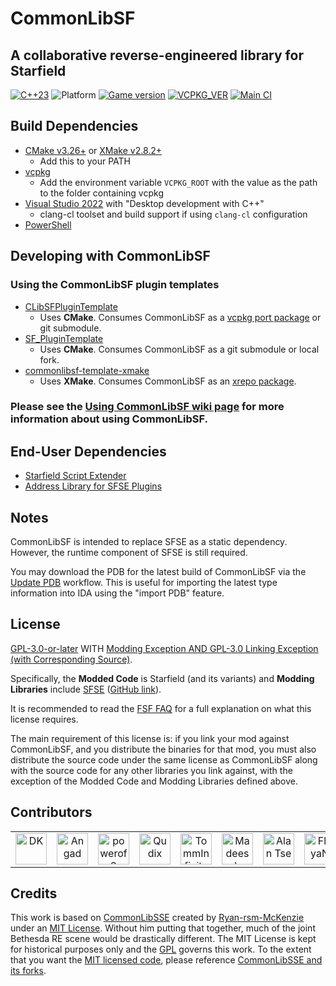 # CommonLibSF

## A collaborative reverse-engineered library for Starfield

[![C++23](https://img.shields.io/static/v1?label=standard&message=c%2B%2B23&color=blue&logo=c%2B%2B&&logoColor=red&style=flat)](https://en.cppreference.com/w/cpp/compiler_support)
![Platform](https://img.shields.io/static/v1?label=platform&message=windows&color=dimgray&style=flat&logo=windows)
[![Game version](https://img.shields.io/badge/game%20version-1.7.33-orange)](#Developing-with-CommonLibSF)
[![VCPKG_VER](https://img.shields.io/static/v1?label=vcpkg%20registry&message=2023-10-02.3&color=green&style=flat)](https://github.com/Starfield-Reverse-Engineering/Starfield-RE-vcpkg)
[![Main CI](https://img.shields.io/github/actions/workflow/status/Starfield-Reverse-Engineering/CommonLibSF/main_ci.yml)](https://github.com/Starfield-Reverse-Engineering/CommonLibSF/actions/workflows/main_ci.yml)

## Build Dependencies

- [CMake v3.26+](https://cmake.org/) or [XMake v2.8.2+](https://github.com/xmake-io/xmake/releases)
  - Add this to your PATH
- [vcpkg](https://github.com/microsoft/vcpkg)
  - Add the environment variable `VCPKG_ROOT` with the value as the path to the folder containing vcpkg
- [Visual Studio 2022](https://visualstudio.microsoft.com/) with "Desktop development with C++"
  - clang-cl toolset and build support if using `clang-cl` configuration
- [PowerShell](https://github.com/PowerShell/PowerShell/releases)

## Developing with CommonLibSF

### Using the CommonLibSF plugin templates

- [CLibSFPluginTemplate](https://github.com/Starfield-Reverse-Engineering/CLibSFPluginTemplate)
  - Uses **CMake**. Consumes CommonLibSF as a [vcpkg port package](https://github.com/Starfield-Reverse-Engineering/Starfield-RE-vcpkg) or git submodule.
- [SF_PluginTemplate](https://github.com/gottyduke/SF_PluginTemplate)
  - Uses **CMake**. Consumes CommonLibSF as a git submodule or local fork.
- [commonlibsf-template-xmake](https://github.com/Starfield-Reverse-Engineering/commonlibsf-template-xmake)
  - Uses **XMake**. Consumes CommonLibSF as an [xrepo package](https://github.com/Starfield-Reverse-Engineering/commonlibsf-xrepo).

### Please see the [Using CommonLibSF wiki page](https://github.com/Starfield-Reverse-Engineering/CommonLibSF/wiki/Using-CommonLibSF) for more information about using CommonLibSF.

## End-User Dependencies

- [Starfield Script Extender](https://www.nexusmods.com/starfield/mods/106)
- [Address Library for SFSE Plugins](https://www.nexusmods.com/starfield/mods/3256)

## Notes

CommonLibSF is intended to replace SFSE as a static dependency. However, the runtime component of SFSE is still required.

You may download the PDB for the latest build of CommonLibSF via the [Update PDB](https://github.com/Starfield-Reverse-Engineering/CommonLibSF/actions/workflows/update_pdb.yml) workflow. This is useful for importing the latest type information into IDA using the "import PDB" feature.

## License

[GPL-3.0-or-later][LICENSE] WITH [Modding Exception AND GPL-3.0 Linking Exception (with Corresponding Source)](EXCEPTIONS).

Specifically, the **Modded Code** is Starfield (and its variants) and **Modding Libraries** include [SFSE](https://sfse.silverlock.org/) ([GitHub link](https://github.com/ianpatt/sfse)).

It is recommended to read the [FSF FAQ](https://www.gnu.org/licenses/gpl-faq.en.html) for a full explanation on what this license requires.

The main requirement of this license is: if you link your mod against CommonLibSF, and you distribute the binaries for that mod, you must also distribute the source code under the same license as CommonLibSF along with the source code for any other libraries you link against, with the exception of the Modded Code and Modding Libraries defined above.

## Contributors

<!--CONTRIBUTORS_BEGIN--><table><tr>
  <td align="center">
    <a href="https://github.com/gottyduke" title="DK">
      <img src="https://avatars.githubusercontent.com/u/35783662?v=4" width="50;" alt="DK"/>
    </a>
  </td>
  <td align="center">
    <a href="https://github.com/ThirdEyeSqueegee" title="Angad">
      <img src="https://avatars.githubusercontent.com/u/66992519?v=4" width="50;" alt="Angad"/>
    </a>
  </td>
  <td align="center">
    <a href="https://github.com/powerof3" title="powerof3">
      <img src="https://avatars.githubusercontent.com/u/32599957?v=4" width="50;" alt="powerof3"/>
    </a>
  </td>
  <td align="center">
    <a href="https://github.com/Qudix" title="Qudix">
      <img src="https://avatars.githubusercontent.com/u/17361645?v=4" width="50;" alt="Qudix"/>
    </a>
  </td>
  <td align="center">
    <a href="https://github.com/TommInfinite" title="TommInfinite">
      <img src="https://avatars.githubusercontent.com/u/81481291?v=4" width="50;" alt="TommInfinite"/>
    </a>
  </td>
  <td align="center">
    <a href="https://github.com/shadeMe" title="Madeesh Kannan">
      <img src="https://avatars.githubusercontent.com/u/214450?v=4" width="50;" alt="Madeesh Kannan"/>
    </a>
  </td>
  <td align="center">
    <a href="https://github.com/alandtse" title="Alan Tse">
      <img src="https://avatars.githubusercontent.com/u/7086117?v=4" width="50;" alt="Alan Tse"/>
    </a>
  </td>
  <td align="center">
    <a href="https://github.com/FlayaN" title="FlayaN">
      <img src="https://avatars.githubusercontent.com/u/964655?v=4" width="50;" alt="FlayaN"/>
    </a>
  </td>
  <td align="center">
    <a href="https://github.com/Bobbyclue" title="Bobbyclue">
      <img src="https://avatars.githubusercontent.com/u/97621924?v=4" width="50;" alt="Bobbyclue"/>
    </a>
  </td>
  <td align="center">
    <a href="https://github.com/ianpatt" title="Ian Patterson">
      <img src="https://avatars.githubusercontent.com/u/292795?v=4" width="50;" alt="Ian Patterson"/>
    </a>
  </td>
  <td align="center">
    <a href="https://github.com/lStewieAl" title="lStewieAl">
      <img src="https://avatars.githubusercontent.com/u/16544747?v=4" width="50;" alt="lStewieAl"/>
    </a>
  </td>
  <td align="center">
    <a href="https://github.com/nikitalita" title="nikitalita">
      <img src="https://avatars.githubusercontent.com/u/69168929?v=4" width="50;" alt="nikitalita"/>
    </a>
  </td>
  <td align="center">
    <a href="https://github.com/shad0wshayd3" title="shad0wshayd3">
      <img src="https://avatars.githubusercontent.com/u/2724172?v=4" width="50;" alt="shad0wshayd3"/>
    </a>
  </td>
</tr></table><!--CONTRIBUTORS_END-->

## Credits

This work is based on [CommonLibSSE][CLibSSE] created by [Ryan-rsm-McKenzie](https://github.com/Ryan-rsm-McKenzie) under an [MIT License][CommonLib_MIT]. Without him putting that together, much of the joint Bethesda RE scene would be drastically different. The MIT License is kept for historical purposes only and the [GPL](#License) governs this work. To the extent that you want the [MIT licensed code][CommonLib_MIT], please reference [CommonLibSSE and its forks][CLibSSE].

[CommonLib_MIT]: /CommonLibSF/LICENSES/COMMONLIB
[LICENSE]: COPYING
[CLibSSE]: https://github.com/Ryan-rsm-McKenzie/CommonLibSSE
